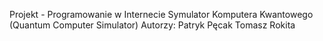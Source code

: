 Projekt - Programowanie w Internecie
Symulator Komputera Kwantowego (Quantum Computer Simulator)
  Autorzy:
    Patryk Pęcak
    Tomasz Rokita
